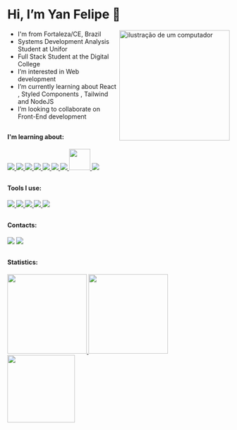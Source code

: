 <h1>Hi, I’m Yan Felipe 👋</h1> 
<img src="https://raw.githubusercontent.com/MicaelliMedeiros/micaellimedeiros/master/image/computer-illustration.png" alt="ilustração de um computador" min-width="250px" max-width="250px" width="250px" align="right">

-  I'm from Fortaleza/CE, Brazil
-  Systems Development Analysis Student at Unifor
-  Full Stack Student at the Digital College
-  I’m interested in Web development
-  I’m currently learning about React , Styled Components , Tailwind and NodeJS
-  I’m looking to collaborate on Front-End development

  ##

  #### I'm learning about:
  
<div>
    <a href="https://developer.mozilla.org/pt-BR/docs/Web/HTML">
      <img src="https://skillicons.dev/icons?i=html"/>
    </a>
    <a href="https://developer.mozilla.org/pt-BR/docs/Web/CSS">
      <img src="https://skillicons.dev/icons?i=css"/>
    </a>
    <a href="https://sass-lang.com">
      <img src="https://skillicons.dev/icons?i=sass"/>
    </a>
    <a href="https://tailwindcss.com/">
      <img src="https://skillicons.dev/icons?i=tailwind"/>
    </a>
    <a href="https://styled-components.com/">
      <img src="https://skillicons.dev/icons?i=styledcomponents"/>
    </a>
    <a href="https://developer.mozilla.org/pt-BR/docs/Web/JavaScript">
      <img src="https://skillicons.dev/icons?i=js"/>
    </a>
    <a href="https://pt-br.react.dev">
      <img src="https://skillicons.dev/icons?i=react"/>
    </a>
    <a href="https://npmjs.com">
      <img src="https://i.postimg.cc/zBfCqdPJ/npm.png" width="48" height="48"/>
    </a>
    <a href="https://nodejs.org">
      <img src="https://skillicons.dev/icons?i=nodejs"/>
    </a>
</div>

  ##

  #### Tools I use:

  <div>
    <a href="https://code.visualstudio.com" >
      <img src="https://skillicons.dev/icons?i=vscode"/>
    </a>
    <a href="https://github.com/pt" >
      <img src="https://skillicons.dev/icons?i=github"/>
    </a>
    <a href="https://git-scm.com" >
      <img src="https://skillicons.dev/icons?i=git"/>
    </a>
    <a href="https://vercel.com" >
      <img src="https://skillicons.dev/icons?i=vercel"/>
    </a>
    <a href="https://www.figma.com" >
      <img src="https://skillicons.dev/icons?i=figma"/>
    </a>
</div>

  ##

  #### Contacts:
  
  <div> 
    <a href="https://www.linkedin.com/in/yan-felipe-almeida-remedy-0018831b5/" target="_blank"><img src="https://img.shields.io/badge/-LinkedIn-%230077B5?style=for-the-badge&logo=linkedin&logoColor=white" target="_blank"></a> 
    <a href = "mailto:yanfelipe787@gmail.com"><img src="https://img.shields.io/badge/-Gmail-%23333?style=for-the-badge&logo=gmail&logoColor=white" target="_blank"></a>
  </div>

  ##

#### Statistics:
<div>
<a href="https://github.com/israelltulio">
<img loading="lazy" height="180em" src="https://github-readme-stats.vercel.app/api/top-langs/?username=Yanfelipe9&layout=compact&langs_count=7&theme=radical"/>
<img loading="lazy" height="180em" src="https://github-readme-stats.vercel.app/api/?username=Yanfelipe9&show_icons=true&include_all_commits=true&theme=radical"/>
<img loading="lazy" height="153em" src="http://github-readme-streak-stats.herokuapp.com/?user=Yanfelipe9&amp;theme=radical">
</a>
</div>

<!---
Yanfelipe9/Yanfelipe9 is a ✨ special ✨ repository because its `README.md` (this file) appears on your GitHub profile.
You can click the Preview link to take a look at your changes.
--->
